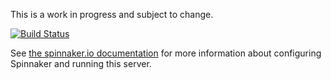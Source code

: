 This is a work in progress and subject to change.

[![Build Status](https://api.travis-ci.org/spinnaker/spinnaker-monitoring.svg?branch=master)](https://travis-ci.org/spinnaker/spinnaker-monitoring)

See [the spinnaker.io documentation](https://www.spinnaker.io/setup/monitoring/) for more information about configuring Spinnaker and running this server.

